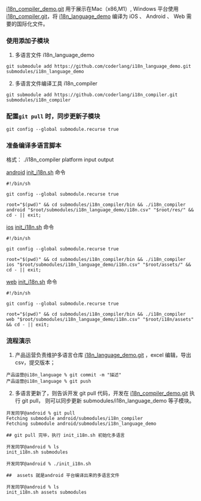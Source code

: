 [i18n_compiler_demo.git](https://github.com/coderlang/i18n_compiler_demo.git ) 用于展示在Mac（x86,M1）, Windows 平台使用 [i18n_compiler.git](https://github.com/coderlang/i18n_compiler)，将 [i18n_language_demo](https://github.com/coderlang/i18n_language_demo) 编译为 iOS 、 Android 、 Web 需要的国际化文件。

### 使用添加子模块

1. 多语言文件 i18n_language_demo
```shell
git submodule add https://github.com/coderlang/i18n_language_demo.git submodules/i18n_language_demo
```

2. 多语言文件编译工具 i18n_compiler
```shell
git submodule add https://github.com/coderlang/i18n_compiler.git submodules/i18n_compiler
```

### 配置```git pull``` 时，同步更新子模块
```shell
git config --global submodule.recurse true
```

### 准备编译多语言脚本

格式： ./i18n_compiler platform input output

[android](android) [init_i18n.sh](android%2Finit_i18n.sh) 命令
```shell
#!/bin/sh

git config --global submodule.recurse true

root="$(pwd)" && cd submodules/i18n_compiler/bin && ./i18n_compiler android "$root/submodules/i18n_language_demo/i18n.csv" "$root/res/" && cd - || exit;
```

[ios](ios) [init_i18n.sh](ios%2Finit_i18n.sh) 命令

```shell
#!/bin/sh

git config --global submodule.recurse true

root="$(pwd)" && cd submodules/i18n_compiler/bin && ./i18n_compiler ios "$root/submodules/i18n_language_demo/i18n.csv" "$root/assets/" && cd - || exit;
```

[web](web) [init_i18n.sh](web%2Finit_i18n.sh) 命令
```shell
#!/bin/sh

git config --global submodule.recurse true

root="$(pwd)" && cd submodules/i18n_compiler/bin && ./i18n_compiler web "$root/submodules/i18n_language_demo/i18n.csv" "$root/i18n/assets" && cd - || exit;
```

### 流程演示

1. 产品运营负责维护多语言仓库 [i18n_language_demo.git](https://github.com/coderlang/i18n_language_demo) ，excel 编辑，导出 csv，提交版本；
```shell
产品运营@i18n_language % git commit -m "描述" 
产品运营@i18n_language % git push 
```

2. 多语言更新了，则告诉开发 git pull 代码，开发在 [i18n_compiler_demo.git](https://github.com/coderlang/i18n_compiler_demo.git) 执行 git pull， 则可以同步更新 submodules/i18n_language_demo 等子模块。

```shell
开发同学@android % git pull
Fetching submodule android/submodules/i18n_compiler
Fetching submodule android/submodules/i18n_language_demo

## git pull 完毕，执行 init_i18n.sh 初始化多语言

开发同学@android % ls
init_i18n.sh submodules

开发同学@android % ./init_i18n.sh

##  assets 就是android 平台编译出来的多语言文件

开发同学@android % ls
init_i18n.sh assets submodules

```